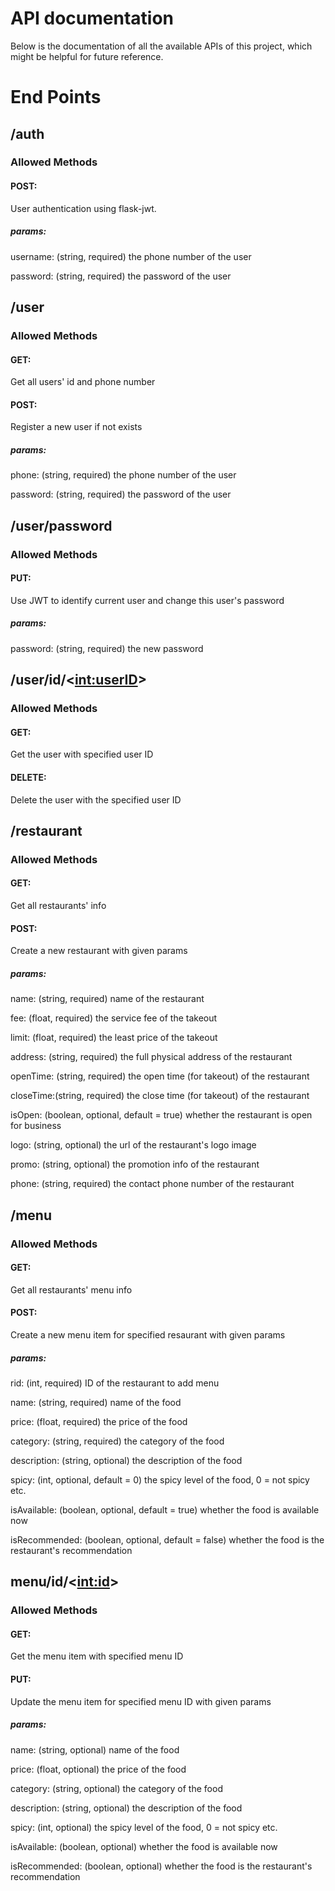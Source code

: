 # API documentation
Below is the documentation of all the available APIs of this project, which might be helpful for future reference.

# End Points
## /auth
### Allowed Methods
#### POST:
User authentication using flask-jwt.
##### params:
username: (string, required) the phone number of the user

password: (string, required) the password of the user

## /user
### Allowed Methods
#### GET:
Get all users' id and phone number
#### POST:
Register a new user if not exists
##### params:
phone: (string, required) the phone number of the user

password: (string, required) the password of the user

## /user/password
### Allowed Methods
#### PUT:
Use JWT to identify current user and change this user's password
##### params:
password: (string, required) the new password

## /user/id/<<int:userID>>
### Allowed Methods
#### GET:
Get the user with specified user ID
#### DELETE:
Delete the user with the specified user ID

## /restaurant
### Allowed Methods
#### GET:
Get all restaurants' info
#### POST:
Create a new restaurant with given params
##### params:
name: (string, required) name of the restaurant

fee: (float, required) the service fee of the takeout

limit: (float, required) the least price of the takeout

address: (string, required) the full physical address of the restaurant

openTime: (string, required) the open time (for takeout) of the restaurant

closeTime:(string, required) the close time (for takeout) of the restaurant

isOpen: (boolean, optional, default = true) whether the restaurant is open for business

logo: (string, optional) the url of the restaurant's logo image

promo: (string, optional) the promotion info of the restaurant

phone: (string, required) the contact phone number of the restaurant


## /menu
### Allowed Methods
#### GET:
Get all restaurants' menu info
#### POST:
Create a new menu item for specified resaurant with given params
##### params:
rid: (int, required) ID of the restaurant to add menu

name: (string, required) name of the food

price: (float, required) the price of the food

category: (string, required) the category of the food

description: (string, optional) the description of the food

spicy: (int, optional, default = 0) the spicy level of the food, 0 = not spicy etc.

isAvailable: (boolean, optional, default = true) whether the food is available now

isRecommended: (boolean, optional, default = false) whether the food is the restaurant's recommendation

## menu/id/<<int:id>>
### Allowed Methods
#### GET:
Get the menu item with specified menu ID
#### PUT:
Update the menu item for specified menu ID with given params
##### params:
name: (string, optional) name of the food

price: (float, optional) the price of the food

category: (string, optional) the category of the food

description: (string, optional) the description of the food

spicy: (int, optional) the spicy level of the food, 0 = not spicy etc.

isAvailable: (boolean, optional) whether the food is available now

isRecommended: (boolean, optional) whether the food is the restaurant's recommendation




